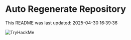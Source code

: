 # Auto Regenerate Repository

This README was last updated: 2025-04-30 16:39:36

 ![TryHackMe](https://tryhackme.com/badge/533634)